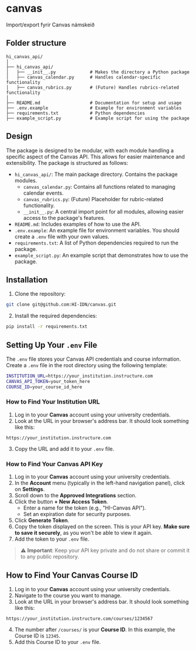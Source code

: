 # canvas

Import/export fyrir Canvas námskeið

## Folder structure

```
hi_canvas_api/
│
├── hi_canvas_api/
│   ├── __init__.py             # Makes the directory a Python package
│   ├── canvas_calendar.py      # Handles calendar-specific functionality
│   ├── canvas_rubrics.py       # (Future) Handles rubrics-related functionality
│
├── README.md                   # Documentation for setup and usage
├── .env.example                # Example for environment variables
├── requirements.txt            # Python dependencies
├── example_script.py           # Example script for using the package
```

## Design

The package is designed to be modular, with each module handling a specific aspect of the Canvas
API. This allows for easier maintenance and extensibility. The package is structured as follows:
- `hi_canvas_api/`: The main package directory. Contains the package modules.
  - `canvas_calendar.py`: Contains all functions related to managing calendar events.
  - `canvas_rubrics.py`: (Future) Placeholder for rubric-related functionality.
  - `__init__.py`: A central import point for all modules, allowing easier access to the package's
    features.
- `README.md`: Includes examples of how to use the API.
- `.env.example`: An example file for environment variables. You should create a `.env` file with
  your own values.
- `requirements.txt`: A list of Python dependencies required to run the package.
- `example_script.py`: An example script that demonstrates how to use the package.

## Installation

1. Clone the repository:

```bash
git clone git@github.com:HI-IDN/canvas.git
```

2. Install the required dependencies:

```bash
pip install -r requirements.txt
```

## Setting Up Your `.env` File

The `.env` file stores your Canvas API credentials and course information. Create a `.env` file 
in the root directory using the following template:

```bash
INSTITUTION_URL=https://your_institution.instructure.com
CANVAS_API_TOKEN=your_token_here
COURSE_ID=your_course_id_here
```

### How to Find Your Institution URL

1. Log in to your **Canvas** account using your university credentials.
2. Look at the URL in your browser's address bar. It should look something like this:
  ```
  https://your_institution.instructure.com
  ```
3. Copy the URL and add it to your `.env` file.

### How to Find Your Canvas API Key

1. Log in to your **Canvas** account using your university credentials.
2. In the **Account** menu (typically in the left-hand navigation panel), click on **Settings**.
3. Scroll down to the **Approved Integrations** section.
4. Click the button **+ New Access Token**.
   - Enter a name for the token (e.g., "HI-Canvas API").
   - Set an expiration date for security purposes.
5. Click **Generate Token**.
6. Copy the token displayed on the screen. This is your API key. **Make sure to save it securely**, as you won't be able to view it again.
7. Add the token to your `.env` file.

> ⚠️ **Important**: Keep your API key private and do not share or commit it to any public repository.

## How to Find Your Canvas Course ID

1. Log in to your **Canvas** account using your university credentials.
2. Navigate to the course you want to manage.
3. Look at the URL in your browser's address bar. It should look something like this:
  ```
  https://your_institution.instructure.com/courses/1234567
  ```
4. The number after `/courses/` is your **Course ID**. In this example, the Course ID is `12345`.
5. Add this Course ID to your `.env` file.
